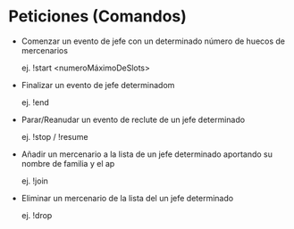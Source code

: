# Peticiones (Comandos)
- Comenzar un evento de jefe con un determinado número de huecos de mercenarios

    ej. !start <boss> <fechaDelBoss> <numeroMáximoDeSlots>

- Finalizar un evento de jefe determinadom

    ej. !end <boss>

- Parar/Reanudar un evento de reclute de un jefe determinado

    ej. !stop / !resume <boss>

- Añadir un mercenario a la lista de un jefe determinado aportando su nombre de familia y el ap

    ej. !join <boss> <nombreDeFamilia> <ap>

- Eliminar un mercenario de la lista del un jefe determinado

    ej. !drop <boss> <nombreDeFamilia>
